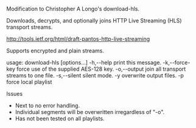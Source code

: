 Modification to Christopher A Longo's download-hls.

Downloads, decrypts, and optionally joins HTTP Live Streaming (HLS) transport streams.

http://tools.ietf.org/html/draft-pantos-http-live-streaming

Supports encrypted and plain streams.

usage: download-hls [options...] <url>
 -h,--help              print this message.
 -k,--force-key <key>   force use of the supplied AES-128 key.
 -o,--output <file>     join all transport streams to one file.
 -s,--silent            silent mode.
 -y                     overwrite output files.
 -p <playlist>          force local playlist
 
Issues

- Next to no error handling.
- Individual segments will be overwritten irregardless of "-o".
- Has not been tested on all playlists.
